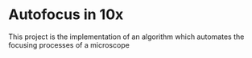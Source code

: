 # Autofocus in 10x

This project is the implementation of an algorithm which automates the focusing processes of a microscope
